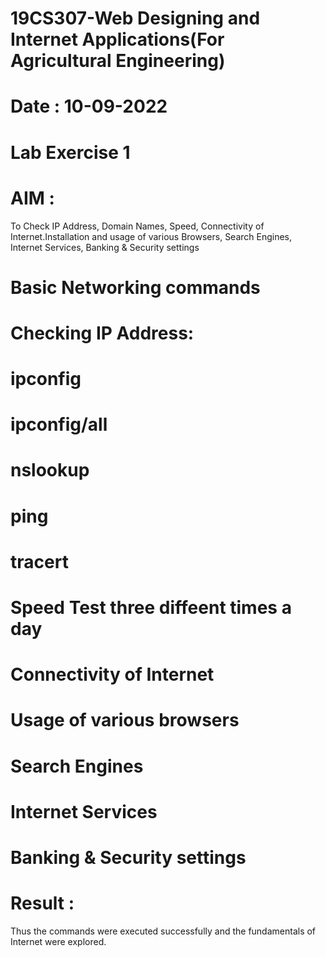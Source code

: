 # 19CS307-Web Designing and Internet Applications(For Agricultural Engineering)
# Date : 10-09-2022
# Lab Exercise 1
# AIM :
To Check IP Address, Domain Names, Speed, Connectivity of Internet.Installation and usage of various Browsers, Search Engines, Internet Services, Banking & Security settings
# Basic Networking commands
# Checking IP Address:
# ipconfig


# ipconfig/all


# nslookup


# ping


# tracert


# Speed Test three diffeent times a day


# Connectivity of Internet


# Usage of various browsers


# Search Engines


# Internet Services


# Banking & Security settings


# Result :
Thus the commands were executed successfully and the fundamentals of Internet were explored.

